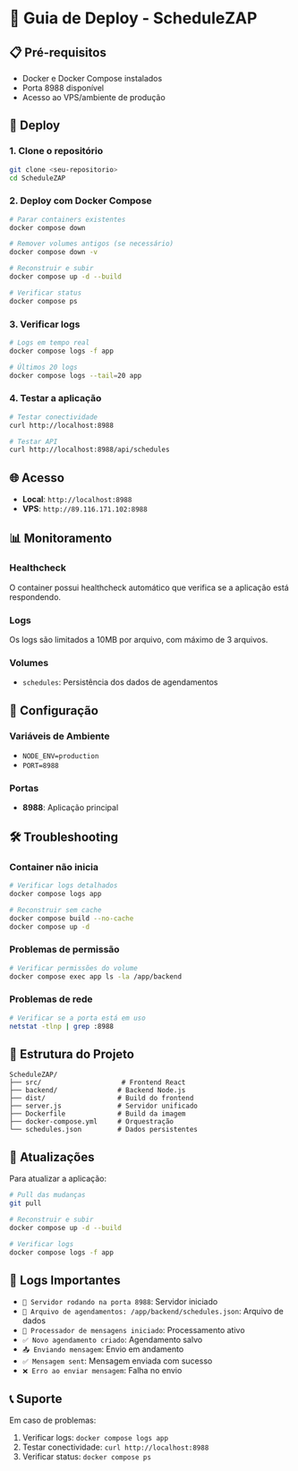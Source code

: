 # 🚀 Guia de Deploy - ScheduleZAP

## 📋 Pré-requisitos

- Docker e Docker Compose instalados
- Porta 8988 disponível
- Acesso ao VPS/ambiente de produção

## 🔧 Deploy

### 1. Clone o repositório

```bash
git clone <seu-repositorio>
cd ScheduleZAP
```

### 2. Deploy com Docker Compose

```bash
# Parar containers existentes
docker compose down

# Remover volumes antigos (se necessário)
docker compose down -v

# Reconstruir e subir
docker compose up -d --build

# Verificar status
docker compose ps
```

### 3. Verificar logs

```bash
# Logs em tempo real
docker compose logs -f app

# Últimos 20 logs
docker compose logs --tail=20 app
```

### 4. Testar a aplicação

```bash
# Testar conectividade
curl http://localhost:8988

# Testar API
curl http://localhost:8988/api/schedules
```

## 🌐 Acesso

- **Local**: `http://localhost:8988`
- **VPS**: `http://89.116.171.102:8988`

## 📊 Monitoramento

### Healthcheck

O container possui healthcheck automático que verifica se a aplicação está respondendo.

### Logs

Os logs são limitados a 10MB por arquivo, com máximo de 3 arquivos.

### Volumes

- `schedules`: Persistência dos dados de agendamentos

## 🔧 Configuração

### Variáveis de Ambiente

- `NODE_ENV=production`
- `PORT=8988`

### Portas

- **8988**: Aplicação principal

## 🛠️ Troubleshooting

### Container não inicia

```bash
# Verificar logs detalhados
docker compose logs app

# Reconstruir sem cache
docker compose build --no-cache
docker compose up -d
```

### Problemas de permissão

```bash
# Verificar permissões do volume
docker compose exec app ls -la /app/backend
```

### Problemas de rede

```bash
# Verificar se a porta está em uso
netstat -tlnp | grep :8988
```

## 📝 Estrutura do Projeto

```
ScheduleZAP/
├── src/                    # Frontend React
├── backend/               # Backend Node.js
├── dist/                  # Build do frontend
├── server.js              # Servidor unificado
├── Dockerfile             # Build da imagem
├── docker-compose.yml     # Orquestração
└── schedules.json         # Dados persistentes
```

## 🔄 Atualizações

Para atualizar a aplicação:

```bash
# Pull das mudanças
git pull

# Reconstruir e subir
docker compose up -d --build

# Verificar logs
docker compose logs -f app
```

## 🚨 Logs Importantes

- `🚀 Servidor rodando na porta 8988`: Servidor iniciado
- `📁 Arquivo de agendamentos: /app/backend/schedules.json`: Arquivo de dados
- `🔄 Processador de mensagens iniciado`: Processamento ativo
- `✅ Novo agendamento criado`: Agendamento salvo
- `📤 Enviando mensagem`: Envio em andamento
- `✅ Mensagem sent`: Mensagem enviada com sucesso
- `❌ Erro ao enviar mensagem`: Falha no envio

## 📞 Suporte

Em caso de problemas:

1. Verificar logs: `docker compose logs app`
2. Testar conectividade: `curl http://localhost:8988`
3. Verificar status: `docker compose ps`
